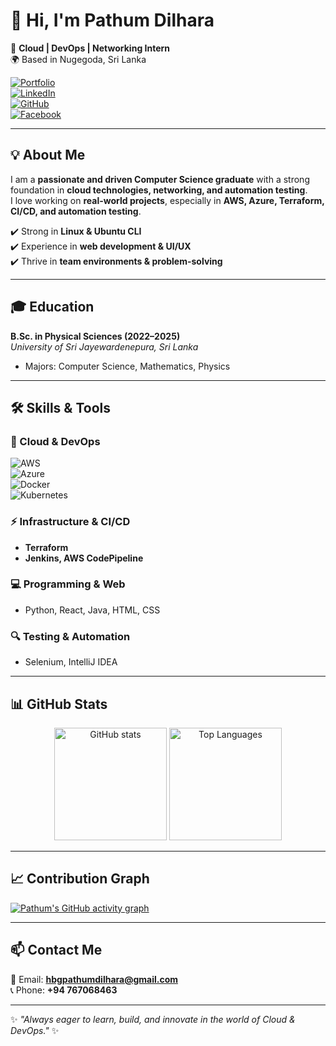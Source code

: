 # 👋 Hi, I'm Pathum Dilhara  

🚀 **Cloud | DevOps | Networking Intern**  
🌍 Based in Nugegoda, Sri Lanka  

[![Portfolio](https://img.shields.io/badge/🌐-Portfolio-blue)](https://my-portfolio-react-taupe.vercel.app/)  
[![LinkedIn](https://img.shields.io/badge/LinkedIn-Connect-blue)](https://www.linkedin.com/in/dilhara2001)  
[![GitHub](https://img.shields.io/badge/GitHub-Pathum--Dilhara-black)](https://github.com/Pathum-Dilhara)  
[![Facebook](https://img.shields.io/badge/Facebook-Follow-blue)](https://www.facebook.com/share/1FxBMmeeSy/)  

---

## 💡 About Me  
I am a **passionate and driven Computer Science graduate** with a strong foundation in **cloud technologies, networking, and automation testing**.  
I love working on **real-world projects**, especially in **AWS, Azure, Terraform, CI/CD, and automation testing**.  

✔️ Strong in **Linux & Ubuntu CLI**  
✔️ Experience in **web development & UI/UX**  
✔️ Thrive in **team environments & problem-solving**  

---

## 🎓 Education  
**B.Sc. in Physical Sciences (2022–2025)**  
*University of Sri Jayewardenepura, Sri Lanka*  
- Majors: Computer Science, Mathematics, Physics  

---

## 🛠 Skills & Tools  

### 🚀 Cloud & DevOps  
![AWS](https://img.shields.io/badge/AWS-orange?logo=amazon-aws&logoColor=white)  
![Azure](https://img.shields.io/badge/Azure-blue?logo=microsoft-azure&logoColor=white)  
![Docker](https://img.shields.io/badge/Docker-2496ED?logo=docker&logoColor=white)  
![Kubernetes](https://img.shields.io/badge/Kubernetes-326CE5?logo=kubernetes&logoColor=white)  

### ⚡ Infrastructure & CI/CD  
- **Terraform**  
- **Jenkins, AWS CodePipeline**  

### 💻 Programming & Web  
- Python, React, Java, HTML, CSS  

### 🔍 Testing & Automation  
- Selenium, IntelliJ IDEA  

---

## 📊 GitHub Stats  

<p align="center">
  <img src="https://github-readme-stats.vercel.app/api?username=Pathum-Dilhara&show_icons=true&theme=tokyonight" alt="GitHub stats" height="180"/>
  <img src="https://github-readme-stats.vercel.app/api/top-langs/?username=Pathum-Dilhara&layout=compact&theme=tokyonight" alt="Top Languages" height="180"/>
</p>

---

## 📈 Contribution Graph  

[![Pathum's GitHub activity graph](https://github-readme-activity-graph.vercel.app/graph?username=Pathum-Dilhara&theme=tokyo-night)](https://github.com/ashutosh00710/github-readme-activity-graph)

---

## 📫 Contact Me  

📧 Email: **hbgpathumdilhara@gmail.com**  
📞 Phone: **+94 767068463**  

---
✨ *"Always eager to learn, build, and innovate in the world of Cloud & DevOps."* ✨

<!--
**Pathum-Dilhara/Pathum-Dilhara** is a ✨ _special_ ✨ repository because its `README.md` (this file) appears on your GitHub profile.

Here are some ideas to get you started:

- 🔭 I’m currently working on ...
- 🌱 I’m currently learning ...
- 👯 I’m looking to collaborate on ...
- 🤔 I’m looking for help with ...
- 💬 Ask me about ...
- 📫 How to reach me: ...
- 😄 Pronouns: ...
- ⚡ Fun fact: ...
-->
